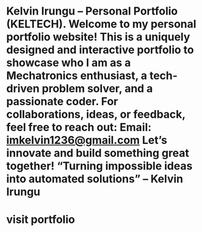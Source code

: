 # Kelvin Irungu – Personal Portfolio (KELTECH). Welcome to my personal portfolio website! This is a uniquely designed and interactive portfolio to showcase who I am as a Mechatronics enthusiast, a tech-driven problem solver, and a passionate coder. For collaborations, ideas, or feedback, feel free to reach out: Email: imkelvin1236@gmail.com Let’s innovate and build something great together! “Turning impossible ideas into automated solutions” – Kelvin Irungu
# visit portfolio
